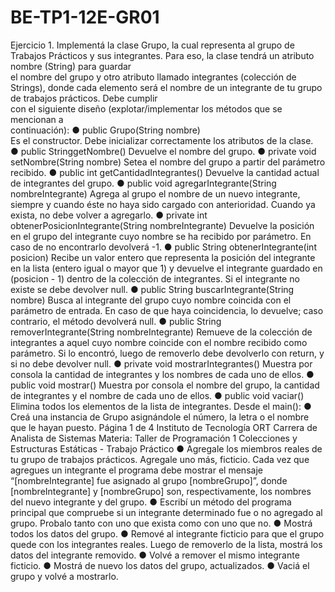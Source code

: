 # BE-TP1-12E-GR01

Ejercicio 1.
Implementá la clase Grupo, la cual representa al grupo de Trabajos Prácticos y sus integrantes. Para eso, la clase tendrá un atributo nombre (String) para guardar <br> el nombre del grupo y otro atributo llamado integrantes (colección de Strings), donde cada elemento será el nombre de un integrante de tu grupo de trabajos prácticos. Debe cumplir <br> con el siguiente diseño (explotar/implementar los métodos que se mencionan a<br>
continuación): 
● public Grupo(String nombre)<br>
Es el constructor. Debe inicializar correctamente los atributos de la clase.<br>
● public StringgetNombre()
Devuelve el nombre del grupo.
● private void setNombre(String nombre)
Setea el nombre del grupo a partir del parámetro recibido.
● public int getCantidadIntegrantes()
Devuelve la cantidad actual de integrantes del grupo. ● public void agregarIntegrante(String nombreIntegrante)
Agrega al grupo el nombre de un nuevo integrante, siempre y cuando éste no
haya sido cargado con anterioridad. Cuando ya exista, no debe volver a
agregarlo.
● private int obtenerPosicionIntegrante(String nombreIntegrante)
Devuelve la posición en el grupo del integrante cuyo nombre se ha recibido por
parámetro. En caso de no encontrarlo devolverá -1.
● public String obtenerIntegrante(int posicion)
Recibe un valor entero que representa la posición del integrante en la lista (entero igual o mayor que 1) y devuelve el integrante guardado en (posicion - 1) dentro de la colección de integrantes. Si el integrante no existe se debe devolver null.
● public String buscarIntegrante(String nombre)
Busca al integrante del grupo cuyo nombre coincida con el parámetro de
entrada. En caso de que haya coincidencia, lo devuelve; caso contrario, el
método devolverá null.
● public String removerIntegrante(String nombreIntegrante)
Remueve de la colección de integrantes a aquel cuyo nombre coincide con el
nombre recibido como parámetro. Si lo encontró, luego de removerlo debe
devolverlo con return, y si no debe devolver null.
● private void mostrarIntegrantes()
Muestra por consola la cantidad de integrantes y los nombres de cada uno de
ellos.
● public void mostrar()
Muestra por consola el nombre del grupo, la cantidad de integrantes y el
nombre de cada uno de ellos.
● public void vaciar()
Elimina todos los elementos de la lista de integrantes.
Desde el main():
● Creá una instancia de Grupo asignándole el número, la letra o el nombre que le
hayan puesto.
Página 1 de 4
Instituto de Tecnología ORT
Carrera de Analista de Sistemas
Materia: Taller de Programación 1
Colecciones y Estructuras Estáticas - Trabajo Práctico
● Agregale los miembros reales de tu grupo de trabajos prácticos. Agregale uno
más, ficticio. Cada vez que agregues un integrante el programa debe mostrar el
mensaje “[nombreIntegrante] fue asignado al grupo [nombreGrupo]”, donde
[nombreIntegrante] y [nombreGrupo] son, respectivamente, los nombres del
nuevo integrante y del grupo.
● Escribí un método del programa principal que compruebe si un integrante
determinado fue o no agregado al grupo. Probalo tanto con uno que exista
como con uno que no.
● Mostrá todos los datos del grupo.
● Remové al integrante ficticio para que el grupo quede con los integrantes
reales. Luego de removerlo de la lista, mostrá los datos del integrante
removido.
● Volvé a remover el mismo integrante ficticio.
● Mostrá de nuevo los datos del grupo, actualizados.
● Vaciá el grupo y volvé a mostrarlo.
